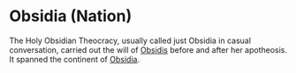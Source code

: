 # Obsidia (Nation)

The Holy Obsidian Theocracy, usually called just Obsidia in casual conversation, carried out the will of [Obsidis](../deities/obsidis.md) before and after her apotheosis. It spanned the continent of [Obsidia](../continents/obsidia.md).